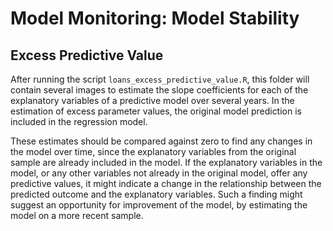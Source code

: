 
# Model Monitoring: Model Stability

## Excess Predictive Value

After running the script ```loans_excess_predictive_value.R```,
this folder will contain several images to estimate the 
slope coefficients for each of the explanatory variables
of a predictive model over several years. 
In the estimation of excess parameter values, the original model prediction
is included in the regression model. 

These estimates should be compared against zero 
to find any changes in the model over time,
since the explanatory variables from the original sample
are already included in the model.
If the explanatory variables in the model, 
or any other variables not already in the original model, 
offer any predictive values,
it might indicate a change in the relationship between
the predicted outcome and the explanatory variables. 
Such a finding might suggest an opportunity for improvement of the model, 
by estimating the model on a more recent sample. 
